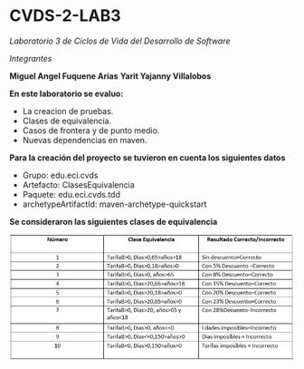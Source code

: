# CVDS-2-LAB3
*Laboratorio 3 de Ciclos de Vida del Desarrollo de Software*

*Integrantes*


**Miguel Angel Fuquene Arias**
**Yarit Yajanny Villalobos**

**En este laboratorio se evaluo:**

- La creacion de pruebas.
- Clases de equivalencia.
- Casos de frontera y de punto medio.
- Nuevas dependencias en maven.

**Para la creación del proyecto se tuvieron en cuenta los siguientes datos**

* Grupo: edu.eci.cvds
* Artefacto: ClasesEquivalencia
* Paquete: edu.eci.cvds.tdd
* archetypeArtifactId: maven-archetype-quickstart

**Se consideraron las siguientes clases de equivalencia**

![](https://github.com/MiguelFuquene1024/CVDS-2-LAB3/blob/master/Imagenes/Tabla.png)
